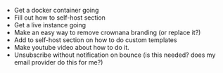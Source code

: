 - Get a docker container going
- Fill out how to self-host section
- Get a live instance going
- Make an easy way to remove crownana branding (or replace it?)
- Add to self-host section on how to do custom templates
- Make youtube video about how to do it.
- Unsubscribe without notification on bounce (is this needed? does my email provider do this for me?)